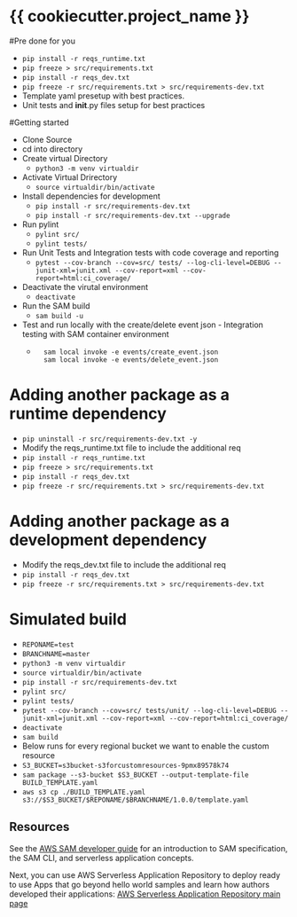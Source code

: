# {{ cookiecutter.project_name }}

  #Pre done for you
  * `pip install -r reqs_runtime.txt`
  * `pip freeze > src/requirements.txt`
  * `pip install -r reqs_dev.txt`
  * `pip freeze -r src/requirements.txt > src/requirements-dev.txt `
  * Template yaml presetup with best practices.
  * Unit tests and __init__.py files setup for best practices

  #Getting started

  * Clone Source
  * cd into directory
  * Create virtual Directory
    * `python3 -m venv virtualdir`
  * Activate Virtual Drirectory
    * `source virtualdir/bin/activate`
  * Install dependencies for development
    * `pip install -r src/requirements-dev.txt`
    * `pip install -r src/requirements-dev.txt --upgrade`
  * Run pylint
    * `pylint src/`
    * `pylint tests/`
  * Run Unit Tests and Integration tests with code coverage and reporting
    * `pytest --cov-branch --cov=src/ tests/ --log-cli-level=DEBUG --junit-xml=junit.xml --cov-report=xml --cov-report=html:ci_coverage/`
  * Deactivate the virutal environment
    * `deactivate`
  * Run the SAM build
    * `sam build -u`
  * Test and run locally with the create/delete event json - Integration testing with SAM container environment
    * ```
        sam local invoke -e events/create_event.json
        sam local invoke -e events/delete_event.json
      ```

# Adding another package as a runtime dependency
* `pip uninstall -r src/requirements-dev.txt -y`
* Modify the reqs_runtime.txt file to include the additional req
* `pip install -r reqs_runtime.txt`
* `pip freeze > src/requirements.txt`
* `pip install -r reqs_dev.txt`
* `pip freeze -r src/requirements.txt > src/requirements-dev.txt`

# Adding another package as a development dependency
* Modify the reqs_dev.txt file to include the additional req
* `pip install -r reqs_dev.txt`
* `pip freeze -r src/requirements.txt > src/requirements-dev.txt`    

# Simulated build
* `REPONAME=test`
* `BRANCHNAME=master`
* `python3 -m venv virtualdir`
* `source virtualdir/bin/activate`
* `pip install -r src/requirements-dev.txt`
* `pylint src/`
* `pylint tests/`
* `pytest --cov-branch --cov=src/ tests/unit/ --log-cli-level=DEBUG --junit-xml=junit.xml --cov-report=xml --cov-report=html:ci_coverage/`
* `deactivate`
* `sam build`
* Below runs for every regional bucket we want to enable the custom resource
* `S3_BUCKET=s3bucket-s3forcustomresources-9pmx89578k74`
* `sam package --s3-bucket $S3_BUCKET --output-template-file BUILD_TEMPLATE.yaml`
* `aws s3 cp ./BUILD_TEMPLATE.yaml s3://$S3_BUCKET/$REPONAME/$BRANCHNAME/1.0.0/template.yaml`

## Resources

See the [AWS SAM developer guide](https://docs.aws.amazon.com/serverless-application-model/latest/developerguide/what-is-sam.html) for an introduction to SAM specification, the SAM CLI, and serverless application concepts.

Next, you can use AWS Serverless Application Repository to deploy ready to use Apps that go beyond hello world samples and learn how authors developed their applications: [AWS Serverless Application Repository main page](https://aws.amazon.com/serverless/serverlessrepo/)

